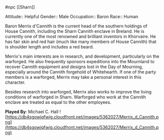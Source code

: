  #npc [[Sharn]]

Attitude:: Helpful
Gender:: Male
Occupation:: Baron
Race:: Human

Baron Merrix d'Cannith is the current head of the southern holdings of House Cannith, including the Sharn Cannith enclave in Breland. He is currently one of the most renowned and brilliant inventors in Khorvaire. He has fair skin and red hair (much like many members of House Cannith) that is shoulder length and includes a red beard.

Merrix's main interests are in research, and development, particularly on the warforged. He also frequently sponsors expeditions into the Mournland to recover Cannith equipment and designs lost in the Day of Mourning, especially around the Cannith forgehold of Whitehearth. If one of the party members is a warforged, Merrix may take a personal interest in this character.

Besides research into warforged, Merrix also works to improve the living conditions of warforged in Sharn. Warforged who work at the Cannith enclave are treated as equal to the other employees.

**Played By**: Michael C. Hall
![https://db4sgowjqfwig.cloudfront.net/images/5362027/Merrix_d_Cannith.png](https://db4sgowjqfwig.cloudfront.net/images/5362027/Merrix_d_Cannith.png)
